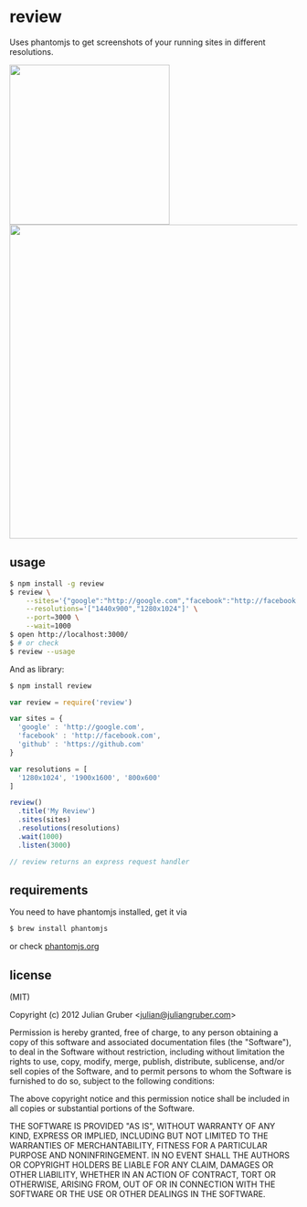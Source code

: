 # review

Uses phantomjs to get screenshots of your running sites in different resolutions.

<img src="http://f.cl.ly/items/0z2H263Q302m1b2C452C/Screen%20Shot%202013-01-14%20at%2011.38.55%20PM.png" width="280">
<img src="http://f.cl.ly/items/3T2k0x0N0M0T3y1j2Y1c/Screen%20Shot%202013-01-14%20at%2011.38.41%20PM.png" width="550">

## usage

```bash
$ npm install -g review
$ review \
    --sites='{"google":"http://google.com","facebook":"http://facebook.com"}' \
    --resolutions='["1440x900","1280x1024"]' \
    --port=3000 \
    --wait=1000
$ open http://localhost:3000/
$ # or check
$ review --usage
```

And as library:

```bash
$ npm install review
```

```js
var review = require('review')

var sites = {
  'google' : 'http://google.com',
  'facebook' : 'http://facebook.com',
  'github' : 'https://github.com'
}

var resolutions = [
  '1280x1024', '1900x1600', '800x600'
]

review()
  .title('My Review')
  .sites(sites)
  .resolutions(resolutions)
  .wait(1000)
  .listen(3000)

// review returns an express request handler
```

## requirements

You need to have phantomjs installed, get it via

```bash
$ brew install phantomjs
```

or check [phantomjs.org](http://phantomjs.org/)

## license

(MIT)

Copyright (c) 2012 Julian Gruber &lt;julian@juliangruber.com&gt;

Permission is hereby granted, free of charge, to any person obtaining a copy of this software and associated documentation files (the "Software"), to deal in the Software without restriction, including without limitation the rights to use, copy, modify, merge, publish, distribute, sublicense, and/or sell copies of the Software, and to permit persons to whom the Software is furnished to do so, subject to the following conditions:

The above copyright notice and this permission notice shall be included in all copies or substantial portions of the Software.

THE SOFTWARE IS PROVIDED "AS IS", WITHOUT WARRANTY OF ANY KIND, EXPRESS OR IMPLIED, INCLUDING BUT NOT LIMITED TO THE WARRANTIES OF MERCHANTABILITY, FITNESS FOR A PARTICULAR PURPOSE AND NONINFRINGEMENT. IN NO EVENT SHALL THE AUTHORS OR COPYRIGHT HOLDERS BE LIABLE FOR ANY CLAIM, DAMAGES OR OTHER LIABILITY, WHETHER IN AN ACTION OF CONTRACT, TORT OR OTHERWISE, ARISING FROM, OUT OF OR IN CONNECTION WITH THE SOFTWARE OR THE USE OR OTHER DEALINGS IN THE SOFTWARE.
